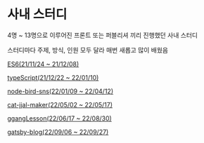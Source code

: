 # 사내 스터디
4명 ~ 13명으로 이루어진 프론트 또는 퍼블리셔 끼리 진행했던 사내 스터디

스터디마다 주제, 방식, 인원 모두 달라 매번 새롭고 많이 배웠음

[ES6(21/11/24 ~ 21/12/08)](https://github.com/ppotatoG/study/tree/master/ES6)

[typeScript(21/12/22 ~ 22/01/10)](https://github.com/ppotatoG/study/tree/master/typescript)

[node-bird-sns(22/01/09 ~ 22/04/12)](https://github.com/ppotatoG/study/tree/master/node-bird-sns)

[cat-jjal-maker(22/05/02 ~ 22/05/17)](https://github.com/ppotatoG/study/tree/master/cat-jjal-maker)

[ggangLesson(22/06/17 ~ 22/08/30)](https://github.com/ppotatoG/ggangLesson)

[gatsby-blog(22/09/06 ~ 22/09/27)](https://github.com/ppotatoG/study/tree/master/gatsby-blog)
